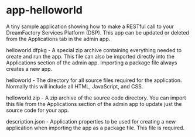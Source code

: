app-helloworld
==============

A tiny sample application showing how to make a RESTful call to your DreamFactory Services Platform (DSP).  This app can be updated or deleted from the Applications tab in the admin app.

helloworld.dfpkg - A special zip archive containing everything needed to create and run the app. This file can also be imported directly into the Applications section of the admin app.  Importing a package file always creates a new app.  

helloworld - The directory for all source files required for the application.  Normally this will include all HTML, JavaScript, and CSS.

helloworld.zip - A zip archive of the source code directory.  You can import this file from the Applications section of the admin app to update just the source code for your app.

description.json - Application properties to be used for creating a new application when importing the app as a package file. This file is required.
